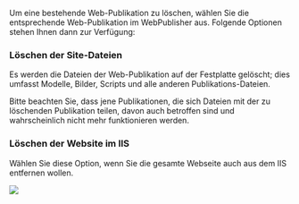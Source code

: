 

Um eine bestehende Web-Publikation zu löschen, wählen Sie die
entsprechende Web-Publikation im WebPublisher aus. Folgende Optionen
stehen Ihnen dann zur Verfügung:

### Löschen der Site-Dateien

Es werden die Dateien der Web-Publikation auf der Festplatte gelöscht;
dies umfasst Modelle, Bilder, Scripts und alle anderen
Publikations-Dateien.

Bitte beachten Sie, dass jene Publikationen, die sich Dateien mit der zu
löschenden Publikation teilen, davon auch betroffen sind und
wahrscheinlich nicht mehr funktionieren werden.

### Löschen der Website im IIS

Wählen Sie diese Option, wenn Sie die gesamte Webseite auch aus dem IIS
entfernen wollen.

![](//images.ctfassets.net/utx1h0gfm1om/39oIFKQzVe8mawoWu8ciCy/59df841532a83e41c96b0da1873eb5b2/1018449.png)

